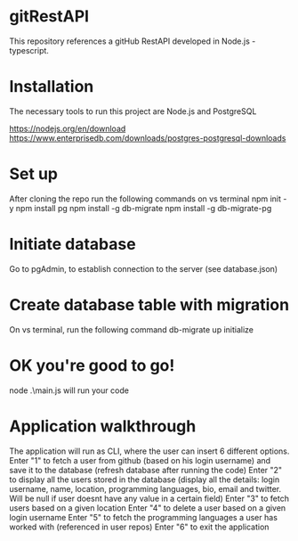# gitRestAPI
This repository references a gitHub RestAPI developed in Node.js - typescript. 

# Installation
The necessary tools to run this project are Node.js and PostgreSQL 

https://nodejs.org/en/download
https://www.enterprisedb.com/downloads/postgres-postgresql-downloads

# Set up
After cloning the repo run the following commands on vs terminal
npm init -y 
npm install pg
npm install -g db-migrate 
npm install -g db-migrate-pg

# Initiate database
Go to pgAdmin, to establish connection to the server (see database.json)

# Create database table with migration
On vs terminal, run the following command
db-migrate up initialize 

# OK you're good to go!
node .\main.js will run your code

# Application walkthrough
The application will run as CLI, where the user can insert 6 different options.
Enter "1" to fetch a user from github (based on his login username) and save it to the database (refresh database after running the code)
Enter "2" to display all the users stored in the database (display all the details: login username, name, location, programming languages, bio, email and twitter. Will be null if user doesnt have any value in a certain field)
Enter "3" to fetch users based on a given location
Enter "4" to delete a user based on a given login username
Enter "5" to fetch the programming languages a user has worked with (referenced in user repos)
Enter "6" to exit the application
